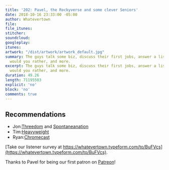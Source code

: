 ```yaml
---
title: '202: Pavel, the Rockyverse and some clever Seniors'
date: 2018-10-16 23:33:00 -05:00
author: Whatevertown
file: 
file_itunes: 
stitcher: 
soundcloud: 
googleplay: 
itunes: 
artwork: "/dist/artwork/artwork_default.jpg"
summary: The guys talk some biz, discuss their first jobs, answer a listener submitted
  would you rather, and more.
excerpt: The guys talk some biz, discuss their first jobs, answer a listener submitted
  would you rather, and more.
duration: 49.26
length: 71195503
explicit: 'no'
block: 'no'
comments: true
---
```


## Recommendations
- Jon:[Threedom](https://www.earwolf.com/show/threedom/) and [Spontaneanation](https://www.earwolf.com/show/spontaneanation-with-paul-f-tompkins/)
- Tim:[Heavyweight](https://www.gimletmedia.com/heavyweight)
- Ryan:[Chromecast](https://store.google.com/us/product/chromecast)

[Take our listener survey at https://whatevertown.typeform.com/to/BuFVcs](https://whatevertown.typeform.com/to/BuFVcs).

Thanks to Pavel for being our first patron on [Patreon](https://www.patreon.com/whatevertown)!
